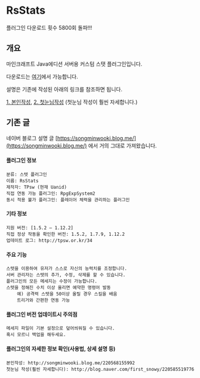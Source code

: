 # RsStats



플러그인 다운로드 횟수 5800회 돌파!!!




개요
------
마인크래프트 Java에디션 서버용 커스텀 스탯 플러그인입니다.

다운로드는 [여기](http://tpsw.or.kr/category/rsstats)에서 가능합니다.

설명은 기존에 작성된 아래의 링크를 참조하면 됩니다.

[1. 본인작성](https://songminwooki.blog.me/220568155992), 
[2. 첫눈님작성](https://blog.naver.com/first_snowy/220585519776)
(첫눈님 작성이 훨씬 자세합니다.)




기존 글
-------------

네이버 블로그 설명 글 [https://songminwooki.blog.me/](https://songminwooki.blog.me/) 에서 거의 그대로 가져왔습니다.


#### 플러그인 정보

    분류: 스텟 플러그인
    이름: RsStats
    제작자: TPsw (현재 Uanid)
    직접 연동 가능 플러그인: RpgExpSystem2
    동시 적용 불가 플러그인: 플레이어 체력을 관리하는 플러그인

 


#### 기타 정보

    지원 버전: [1.5.2 – 1.12.2]
    직접 정상 작동을 확인한 버전: 1.5.2, 1.7.9, 1.12.2
    업데이트 로그: http://tpsw.or.kr/34

 
 

#### 주요 기능

    스텟을 이용하여 유저가 스스로 자신의 능력치를 조정합니다.
    서버 관리자는 스텟의 추가, 수정, 삭제를 할 수 있습니다.
    플러그인의 모든 메세지는 수정이 가능합니다.
    스텟을 정해진 수치 이상 올리면 예약한 명령어 발동
        예) 공격력 스텟을 50이상 올릴 경우 스킬을 배움
        트리거와 간편한 연동 가능  

 


#### 플러그인 버전 업데이트시 주의점

    메세지 파일이 기본 설정으로 덮어씌워질 수 있습니다.
    혹시 모르니 백업을 해두세요.



#### 플러그인의 자세한 정보 확인(사용법, 상세 설명 등)

    본인작성: http://songminwooki.blog.me/220568155992
    첫눈님 작성(훨씬 자세합니다): http://blog.naver.com/first_snowy/220585519776
